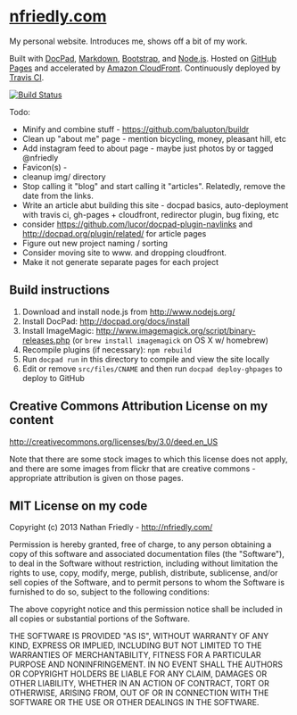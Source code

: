 [nfriedly.com]
============

My personal website. Introduces me, shows off a bit of my work. 

Built with [DocPad], [Markdown], [Bootstrap], and [Node.js]. Hosted on [GitHub Pages] and accelerated by [Amazon CloudFront]. Continuously deployed by [Travis CI].

[![Build Status](https://travis-ci.org/nfriedly/nfriedly.com.png)](https://travis-ci.org/nfriedly/nfriedly.com)

Todo:
* Minify and combine stuff - https://github.com/balupton/buildr
* Clean up "about me" page - mention bicycling, money, pleasant hill, etc
* Add instagram feed to about page - maybe just photos by or tagged @nfriedly
* Favicon(s) - <link rel="shortcut icon" href="/favicon.ico" />
* cleanup img/ directory
* Stop calling it "blog" and start calling it "articles". Relatedly, remove the date from the links.
* Write an article abut building this site - docpad basics, auto-deployment with travis ci, gh-pages + cloudfront, redirector plugin, bug fixing, etc
* consider https://github.com/lucor/docpad-plugin-navlinks and http://docpad.org/plugin/related/ for article pages
* Figure out new project naming / sorting
* Consider moving site to www. and dropping cloudfront.
* Make it not generate separate pages for each project

Build instructions
------------------ 

1. Download and install node.js from http://www.nodejs.org/
2. Install DocPad: http://docpad.org/docs/install
3. Install ImageMagic: http://www.imagemagick.org/script/binary-releases.php (or `brew install imagemagick` on OS X w/ homebrew)
4. Recompile plugins (if necessary): `npm rebuild`
5. Run `docpad run` in this directory to compile and view the site locally
6. Edit or remove `src/files/CNAME` and then run `docpad deploy-ghpages` to deploy to GitHub


Creative Commons Attribution License on my content
--------------------------------------------------

http://creativecommons.org/licenses/by/3.0/deed.en_US

Note that there are some stock images to which this license does not apply, and there are some images from flickr that are creative commons - appropriate attribution is given on those pages.



MIT License on my code
----------------------

Copyright (c) 2013 Nathan Friedly - http://nfriedly.com/

Permission is hereby granted, free of charge, to any person obtaining a copy of this software and associated documentation files (the "Software"), to deal in the Software without restriction, including without limitation the rights to use, copy, modify, merge, publish, distribute, sublicense, and/or sell copies of the Software, and to permit persons to whom the Software is furnished to do so, subject to the following conditions:

The above copyright notice and this permission notice shall be included in all copies or substantial portions of the Software.

THE SOFTWARE IS PROVIDED "AS IS", WITHOUT WARRANTY OF ANY KIND, EXPRESS OR IMPLIED, INCLUDING BUT NOT LIMITED TO THE WARRANTIES OF MERCHANTABILITY, FITNESS FOR A PARTICULAR PURPOSE AND NONINFRINGEMENT. IN NO EVENT SHALL THE AUTHORS OR COPYRIGHT HOLDERS BE LIABLE FOR ANY CLAIM, DAMAGES OR OTHER LIABILITY, WHETHER IN AN ACTION OF CONTRACT, TORT OR OTHERWISE, ARISING FROM, OUT OF OR IN CONNECTION WITH THE SOFTWARE OR THE USE OR OTHER DEALINGS IN THE SOFTWARE.

[nfriedly.com]: http://nfriedly.com/ "Nathan Friedly, JavaScript & Node.js Expert"
[Node.js]: http://www.nodejs.org/
[DocPad]: http://docpad.org/
[Markdown]: http://daringfireball.net/projects/markdown/
[Bootstrap]: http://getbootstrap.com/
[GitHub Pages]: http://pages.github.com/
[Travis CI]: https://travis-ci.org/
[Amazon CloudFront]: https://aws.amazon.com/cloudfront/
